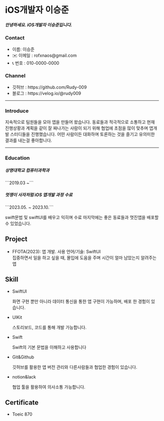 
<h1> iOS개발자 이승준</h1>

<h5>안녕하세요. iOS개발자 이승준입니다.</h5>

<h3>Contact</h3> 
<ul>
  <li>
    이름: 이승준
  </li>
  <li>
    ✉️ 이메일 : rofxnaos@gmail.com
  </li>
  <li>
    📞 번호 : 010-0000-0000
  </li>
</ul>

<h3>Channel</h3> 
<ul>
  <li>깃허브 : https://github.com/Rudy-009
  </li>
  <li>블로그 : https://velog.io/@rudy009
  </li>
</ul>

---

<h3>Introduce</h3>
<p>
 지속적으로 팀원들을 모아 앱을 만들어 왔습니다. 동료들과 적극적으로 소통하고 현재 진행상황과 계획을 같이 잘 짜나가는 사람이 되기 위해 협업에 초점을 많이 맞추며 앱개발 스터디들을 진행했습니다. 어떤 사람이든 대화하며 토론하는 것을 즐기고 유의미한 결과를 내는걸 좋아합니다.
</p>

---

<h3>Education</h3> 

<h5> 상명대학교 컴퓨터과학과</h5>
```2019.03 ~```

<h5>멋쟁이 사자처럼  iOS 앱개발 과정 수료</h5>
```2023.05. ~ 2023.10.```
<p>swift문법 및 swiftUI를 배우고 익히며 수료 마지막에는 좋은 동료들과 멋진앱을 배포할 수 있었습니다. </p>

<h2>Project</h2> 
<ul>
  <li>
    FFOTA(2023): 앱 개발. 사용 언어/기술: SwiftUI<br>
    집중하면서 일을 하고 싶을 때, 몰입에 도움을 주며 시간이 얼마 남았는지 알려주는 앱
  </li>
</ul>


<h2>Skill</h2> 
<ul>
  <li>SwiftUI</li>
  <p>화면 구현 뿐만 아니라 데이터 통신을 통한 앱 구현이 가능하며, 배포 한 경험이 있습니다. 
 </p>
  <li>UIKit</li>
  <p>스토리보드, 코드를 통해 개발 가능합니다.</p>
  <li>Swift</li>
  <p>Swift의 기본 문법을 이해하고 사용합니다</p>
  <li>Git&Github</li>
  <p>깃허브를 활용한 앱 버전 관리와 다른사람들과 협업한 경험이 있습니다.</p>
  <li>notion&lack</li>
  <p>협업 툴을 활용하여 의사소통 가능합니다.</p>
</ul>

<h2>Certificate</h2> 
<ul>
  <li>Toeic 870</li>
